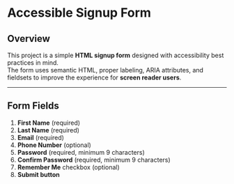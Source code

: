 # Accessible Signup Form

## Overview

This project is a simple **HTML signup form** designed with accessibility best practices in mind.  
The form uses semantic HTML, proper labeling, ARIA attributes, and fieldsets to improve the experience for **screen reader users**.

---

## Form Fields

1. **First Name** (required)
2. **Last Name** (required)
3. **Email** (required)
4. **Phone Number** (optional)
5. **Password** (required, minimum 9 characters)
6. **Confirm Password** (required, minimum 9 characters)
7. **Remember Me** checkbox (optional)
8. **Submit button**

